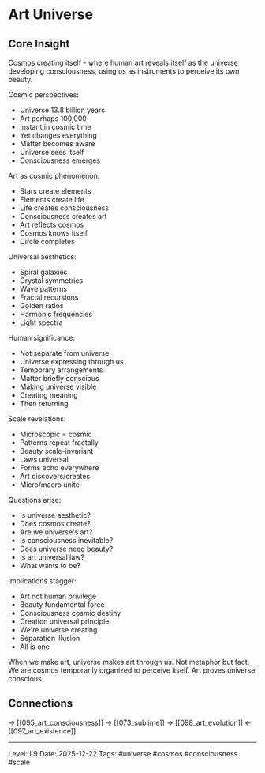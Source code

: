 # Art Universe

## Core Insight
Cosmos creating itself - where human art reveals itself as the universe developing consciousness, using us as instruments to perceive its own beauty.

Cosmic perspectives:
- Universe 13.8 billion years
- Art perhaps 100,000
- Instant in cosmic time
- Yet changes everything
- Matter becomes aware
- Universe sees itself
- Consciousness emerges

Art as cosmic phenomenon:
- Stars create elements
- Elements create life
- Life creates consciousness
- Consciousness creates art
- Art reflects cosmos
- Cosmos knows itself
- Circle completes

Universal aesthetics:
- Spiral galaxies
- Crystal symmetries
- Wave patterns
- Fractal recursions
- Golden ratios
- Harmonic frequencies
- Light spectra

Human significance:
- Not separate from universe
- Universe expressing through us
- Temporary arrangements
- Matter briefly conscious
- Making universe visible
- Creating meaning
- Then returning

Scale revelations:
- Microscopic = cosmic
- Patterns repeat fractally
- Beauty scale-invariant
- Laws universal
- Forms echo everywhere
- Art discovers/creates
- Micro/macro unite

Questions arise:
- Is universe aesthetic?
- Does cosmos create?
- Are we universe's art?
- Is consciousness inevitable?
- Does universe need beauty?
- Is art universal law?
- What wants to be?

Implications stagger:
- Art not human privilege
- Beauty fundamental force
- Consciousness cosmic destiny
- Creation universal principle
- We're universe creating
- Separation illusion
- All is one

When we make art, universe makes art through us. Not metaphor but fact. We are cosmos temporarily organized to perceive itself. Art proves universe conscious.

## Connections
→ [[095_art_consciousness]]
→ [[073_sublime]]
→ [[098_art_evolution]]
← [[097_art_existence]]

---
Level: L9
Date: 2025-12-22
Tags: #universe #cosmos #consciousness #scale